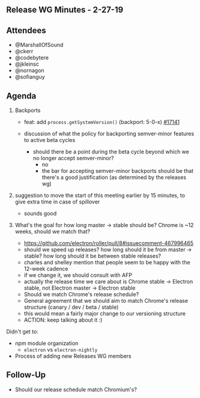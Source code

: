 ## Release WG Minutes - 2-27-19

## Attendees
* @MarshallOfSound
* @ckerr
* @codebytere
* @jkleinsc
* @nornagon
* @sofianguy

## Agenda
1. Backports
    - feat: add `process.getSystemVersion()` (backport: 5-0-x) [#17141](https://github.com/electron/electron/pull/17141)

    - discussion of what the policy for backporting semver-minor features to active beta cycles
        - should there be a point during the beta cycle beyond which we no longer accept semver-minor?
            - no
            - the bar for accepting semver-minor backports should be that there's a good justification (as determined by the releases wg)

2. suggestion to move the start of this meeting earlier by 15 minutes, to give extra time in case of spillover
    - sounds good

3. What's the goal for how long master -> stable should be? Chrome is ~12 weeks, should we match that?
    - https://github.com/electron/roller/pull/8#issuecomment-467996465
    - should we speed up releases? how long should it be from master -> stable? how long should it be between stable releases?
    - charles and shelley mention that people seem to be happy with the 12-week cadence
    - if we change it, we should consult with AFP
    - actually the release time we care about is Chrome stable -> Electron stable, not Electron master -> Electron stable
    - Should we match Chrome's release schedule?
    - General agreement that we should aim to match Chrome's release structure (canary / dev / beta / stable)
    - this would mean a fairly major change to our versioning structure
    - ACTION: keep talking about it :)

Didn't get to:
- npm module organization
    - `electron` vs `electron-nightly`
- Process of adding new Releases WG members 

## Follow-Up

- Should our release schedule match Chromium's?
